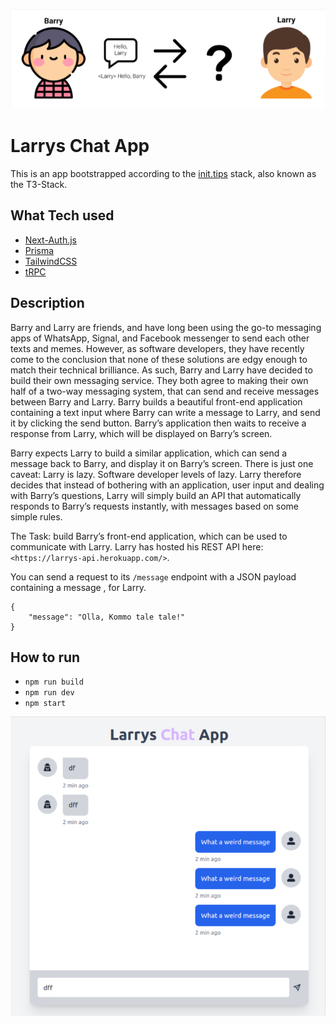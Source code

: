 <p align="center">
    <img src="chat-picture.png">
</p>

# Larrys Chat App

This is an app bootstrapped according to the [init.tips](https://init.tips) stack, also known as the T3-Stack. 

## What Tech used

- [Next-Auth.js](https://next-auth.js.org)
- [Prisma](https://prisma.io)
- [TailwindCSS](https://tailwindcss.com)
- [tRPC](https://trpc.io)

## Description

Barry and Larry are friends, and have long been using the go-to messaging apps of WhatsApp, Signal, and Facebook messenger to send each other texts and memes. However, as software developers, they have recently come to the conclusion that none of these solutions are edgy enough to match their technical brilliance. As such, Barry and Larry have decided to build their own messaging service. They both agree to making their own half of a two-way messaging system, that can send and receive messages between Barry and Larry. Barry builds a beautiful front-end application containing a text input where Barry can write a message to Larry, and send it by clicking the send button. Barry’s application then waits to receive a response from Larry, which will be displayed on Barry’s screen.

Barry expects Larry to build a similar application, which can send a message back to Barry, and display it on Barry’s screen. There is just one caveat: Larry is lazy. Software developer levels of lazy. Larry therefore decides that instead of bothering with an application, user input and dealing with Barry’s questions, Larry will simply build an API that automatically responds to Barry’s requests instantly, with messages based on some simple rules.

The Task: build Barry’s front-end application, which can be used to communicate with Larry. Larry has hosted his REST API here: `<https://larrys-api.herokuapp.com/>`. 

You can send a request to its `/message` endpoint with a JSON payload containing a message , for Larry.

```
{
    "message": "Olla, Kommo tale tale!"
}
```

## How to run

- `npm run build`
- `npm run dev`
- `npm start`

<p align="center">
    <img src="app.png">
</p>

